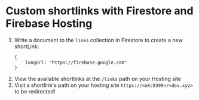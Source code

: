 # Custom shortlinks with Firestore and Firebase Hosting

1. Write a document to the `links` collection in Firestore to create a new shortLink:
   ```
   {
       longUrl: "https://firebase.google.com"
   }
   ```
1. View the available shortlinks at the `/links` path on your Hosting site
1. Visit a shortlink's path on your hosting site `https://<ekc9399>/<dev.xyz>` to be redirected!
